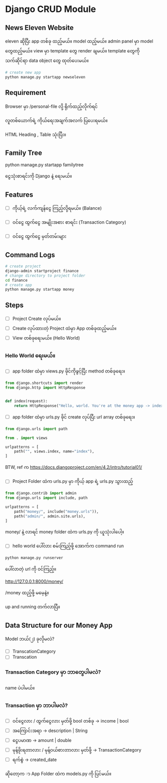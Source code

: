 # Django CRUD Module

## News Eleven Website 

eleven ဆိုပြီး app တစ်ခု ထည့်မယ်။
model ထည့်မယ်။
admin panel မှာ model တွေထည့်မယ်။
view မှာ template တွေ render ချမယ်။
template တွေကို သက်ဆိုင်ရာ data object တွေ ထုတ်ပေးမယ်။


```bash
# create new app
python manage.py startapp newseleven
```


## Requirement

Browser မှာ /personal-file လို့ ရိုက်ထည့်လိုက်ရင်

လူတစ်ယောက်ရဲ့ ကိုယ်ရေးအချက်အလက် ပြပေးရမယ်။

HTML Heading , Table သုံးပြီး။




## Family Tree

python manage.py startapp familytree

ငွေသုံးစာရင်းကို Django နဲ့ ရေးမယ်။

## Features

- [ ] ကိုယ့်ရဲ့ လက်ကျန်ငွေ ကြည့်လို့ရမယ်။ (Balance)
- [ ] ဝင်ငွေ ထွက်ငွေ အမျိုးအစား စာရင်း (Transaction Category)
- [ ] ဝင်ငွေ ထွက်ငွေ မှတ်တမ်းများ


## Command Logs
```bash
# create project
django-admin startproject finance
# change directory to project folder
cd finance
# create app
python manage.py startapp money
```


## Steps

- [ ] Project Create လုပ်မယ်။
- [ ] Create လုပ်ထားတဲ့ Project ထဲမှာ App တစ်ခုထည့်မယ်။
- [ ] View တစ်ခုရေးမယ်။​ (Hello World)

### Hello World ရေးမယ်။

- [ ] app folder ထဲမှာ views.py ဖိုင်ကိုဖွင့်ပြီး method တစ်ခုရေး။

```python
from django.shortcuts import render
from django.http import HttpResponse


def index(request):
    return HttpResponse("Hello, world. You're at the money app -> index method")
```

- [ ] app folder ထဲမှာ urls.py ဖိုင် create လုပ်ပြီး url array တစ်ခုရေး။

```python
from django.urls import path

from . import views

urlpatterns = [
    path("", views.index, name="index"),
]
```

BTW, ref က https://docs.djangoproject.com/en/4.2/intro/tutorial01/

- [ ] Project Folder ထဲက urls.py မှာ ကိုယ့် app ရဲ့ urls.py သွားထည့်

```python
from django.contrib import admin
from django.urls import include, path

urlpatterns = [
    path("money/", include("money.urls")),
    path("admin/", admin.site.urls),
]
```

money/ နဲ့ လာရင် money folder ထဲက urls.py ကို ယူသုံးပါပေါ့။

- [ ] hello world ပေါ်လား စမ်းကြည့်ဖို့ အောက်က command run

```bash
python manage.py runserver
```

ပေါ်လာတဲ့ url ကို ဝင်ကြည့်။

http://127.0.0.1:8000/money/

/money  ထည့်ဖို့ မမေ့နဲ့။

up and running တက်လာပြီ။


## Data Structure for our Money App

Model ဘယ်(၂) ခုလိုမလဲ?

- [ ] TranscationCategory
- [ ] Transcation

### Transaction Category မှာ ဘာတွေပါမလဲ?

name ပဲ​ပါမယ်။

### Transaction မှာ ဘာပါမလဲ?

- [ ] ဝင်ငွေလား / ထွက်ငွေလား မှတ်ဖို့ bool တစ်ခု -> income | bool
- [ ] အကြောင်းအရာ -> description | String
- [ ] ငွေပမာဏ -> amount | double
- [ ] မုန့်ဖိုးရတာလား / မုန့်ဝယ်စားတာလား မှတ်ဖို့ -> TransactionCategory
- [ ] ရက်စွဲ -> created_date

ဆိုတော့က ာ App Folder ထဲက models.py ကို ပြင်မယ်။

```python


```

